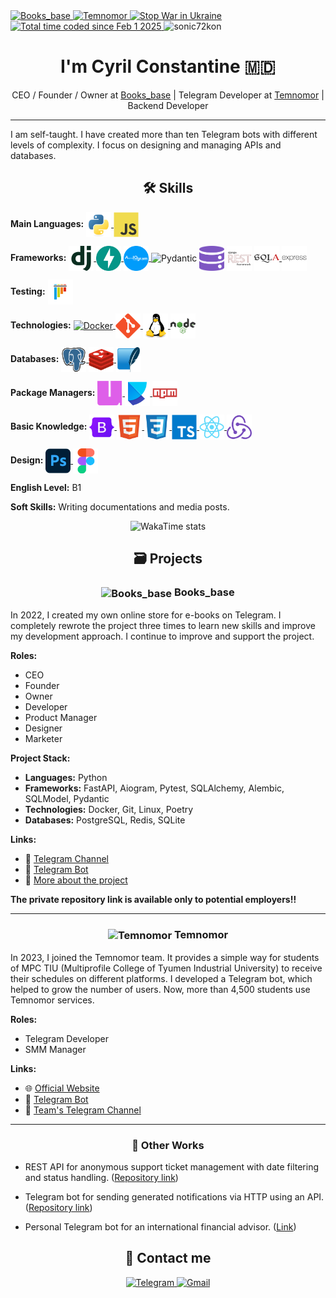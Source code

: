 <div align="left">
    <a href="https://telegra.ph/Books-base-EN-10-18">
        <img src="https://img.shields.io/badge/Books__base-815720?logo=data:image/svg+xml;base64,PHN2ZyB3aWR0aD0iMzIiIGhlaWdodD0iMzIiIHZpZXdCb3g9IjAgMCA1MTIgNTEyIiBmaWxsPSJub25lIiB4bWxucz0iaHR0cDovL3d3dy53My5vcmcvMjAwMC9zdmciPgo8cmVjdCB3aWR0aD0iMjM5LjI1MiIgaGVpZ2h0PSIyMzkuMjUyIiBmaWxsPSIjOUU3MzM5Ii8%2BCjxyZWN0IHg9IjI3Mi43NDgiIHdpZHRoPSIyMzkuMjUyIiBoZWlnaHQ9IjIzOS4yNTIiIGZpbGw9IiNEQzlFNUEiLz4KPHJlY3QgeD0iMjcyLjc0OCIgeT0iMjcyLjc0OCIgd2lkdGg9IjIzOS4yNTIiIGhlaWdodD0iMjM5LjI1MiIgZmlsbD0iI0VCRDZDMCIvPgo8cmVjdCB5PSIyNzIuNzQ4IiB3aWR0aD0iMjM5LjI1MiIgaGVpZ2h0PSIyMzkuMjUyIiBmaWxsPSIjRTRDNDlBIi8%2BCjwvc3ZnPgo%3D" alt="Books_base" />
    </a>
    <a href="https://temnomor.ru">
        <img src="https://img.shields.io/badge/Temnomor-66a0ff" alt="Temnomor" />
    </a>
    <a href="https://news.un.org/ru/focus/ukraina">
        <img src="https://img.shields.io/badge/STOP_WAR-IN_UKRAINE-FFD500?style=flat&labelColor=005BBB" alt="Stop War in Ukraine" />
    </a>
    <a href="https://wakatime.com/@b32f9d4b-0b41-4f2e-9ac8-be321ff3155f">
        <img src="https://wakatime.com/badge/user/b32f9d4b-0b41-4f2e-9ac8-be321ff3155f.svg" alt="Total time coded since Feb 1 2025" />
    </a>
    <img src="https://komarev.com/ghpvc/?username=sonic72kon&label=Profile%20views&color=0e75b6&style=flat" alt="sonic72kon" />
</div>

<h1 align="center">I'm Cyril Constantine 🇲🇩</h1>

<div align="center">
    CEO / Founder / Owner at <a href="https://telegra.ph/Books-base-EN-10-18">Books_base</a> | Telegram Developer at <a href="https://temnomor.ru">Temnomor</a> | Backend Developer
</div>

---

I am self-taught. I have created more than ten Telegram bots with different levels of complexity. I focus on designing and managing APIs and databases.

<h2 align="center">🛠 Skills</h2>

**Main Languages:**
<a href="https://www.python.org/">
    <img src="images/icons/python.svg" alt="Python" width="40" height="40" align="center" />
</a>
<a href="https://developer.mozilla.org/en-US/docs/Web/JavaScript">
    <img src="images/icons/javascript.svg" alt="JavaScript" width="40" height="40" align="center" />
</a>

**Frameworks:**
<a href="https://www.djangoproject.com/">
    <img src="images/icons/django.svg" alt="Django" width="40" height="40" align="center" />
</a>
<a href="https://fastapi.tiangolo.com/">
    <img src="images/icons/fastapi.svg" alt="FastAPI" width="40" height="40" align="center" />
</a>
<a href="https://aiogram.dev/">
    <img src="images/icons/aiogram.svg" alt="Aiogram" width="40" height="40" align="center" />
</a>
<a href="https://docs.pydantic.dev/latest/" style="display: inline-block; text-decoration: none; color: inherit;">
    <img src="images/icons/pydantic.svg" alt="Pydantic" width="40" height="40" align="center">
</a>
<a href="https://sqlmodel.tiangolo.com/" style="display: inline-block; text-decoration: none; color: inherit;">
    <img src="images/icons/sqlmodel.svg" alt="SQLModel" width="40" height="40" align="center" />
</a>
<a href="https://www.django-rest-framework.org/" style="display: inline-block; text-decoration: none; color: inherit;">
    <img src="images/icons/djangorest.svg" alt="Django REST framework" width="40" height="40" align="center" />
</a>
<a href="https://www.sqlalchemy.org/">
    <img src="images/icons/sqlalchemy.svg" alt="SQLAlchemy" width="40" height="40" align="center" />
</a>
<a href="https://expressjs.com/" style="display: inline-block; text-decoration: none; color: inherit;">
    <img src="images/icons/express.svg" alt="Express" width="40" height="40" align="center">
</a>

**Testing:**
<a href="https://docs.pytest.org/en/stable/">
    <img src="images/icons/pytest.svg" alt="Pytest" width="40" height="40" align="center" />
</a>

**Technologies:**
<a href="https://www.docker.com/">
    <img src="images/icons/docker.svg" alt="Docker" width="40" height="40" align="center" />
</a>
<a href="https://git-scm.com/">
    <img src="images/icons/git.svg" alt="Git" width="40" height="40" align="center" />
</a>
<a href="https://www.linux.org/">
    <img src="images/icons/linux.svg" alt="Linux" width="40" height="40" align="center" />
</a>
<a href="https://nodejs.org/en">
    <img src="images/icons/nodejs.svg" alt="Node.js" width="40" height="40" align="center" />
</a>

**Databases:**
<a href="https://www.postgresql.org/">
    <img src="images/icons/postgresql.svg" alt="PostgreSQL" width="40" height="40" align="center" />
</a>
<a href="https://redis.io/">
    <img src="images/icons/redis.svg" alt="Redis" width="40" height="40" align="center" />
</a>
<a href="https://www.sqlite.org/">
    <img src="images/icons/sqlite.svg" alt="SQLite" width="40" height="40" align="center" />
</a>

**Package Managers:**
<a href="https://docs.astral.sh/uv/">
    <img src="images/icons/uv.svg" alt="uv" width="40" height="40" align="center" />
</a>
<a href="https://python-poetry.org/">
    <img src="images/icons/poetry.svg" alt="Poetry" width="40" height="40" align="center" />
</a>
<a href="https://www.npmjs.com/">
    <img src="images/icons/npm.svg" alt="npm" width="40" height="40" align="center" />
</a>

**Basic Knowledge:**
<a href="https://getbootstrap.com/">
    <img src="images/icons/bootstrap.svg" alt="Bootstrap" width="40" height="40" align="center" />
</a>
<a href="https://developer.mozilla.org/en-US/docs/Web/HTML">
    <img src="images/icons/html5.svg" alt="HTML" width="40" height="40" align="center" />
</a>
<a href="https://developer.mozilla.org/en-US/docs/Web/CSS">
    <img src="images/icons/css3.svg" alt="CSS" width="40" height="40" align="center" />
</a>
<a href="https://www.typescriptlang.org/">
    <img src="images/icons/typescript.svg" alt="TypeScript" width="40" height="40" align="center" />
</a>
<a href="https://react.dev/">
    <img src="images/icons/react.svg" alt="React" width="40" height="40" align="center" />
</a>
<a href="https://redux.js.org/">
    <img src="images/icons/redux.svg" alt="Redux" width="40" height="40" align="center" />
</a>

**Design:**
<a href="https://www.adobe.com/products/photoshop.html">
    <img src="images/icons/photoshop.svg" alt="Photoshop" width="40" height="40" align="center" />
</a>
<a href="https://www.figma.com/">
    <img src="images/icons/figma.svg" alt="Figma" width="40" height="40" align="center" />
</a>

**English Level:** B1

**Soft Skills:** Writing documentations and media posts.

<div align="center">
    <img src="https://github-readme-stats.vercel.app/api/wakatime?username=cyrilcon&layout=compact" alt="WakaTime stats" />
</div>

<h2 align="center">🗃️ Projects</h2>

<h3 align="center">
    <img src="images/icons/books_base.svg" alt="Books_base" width="30" height="30" align="center"> Books_base
</h3>

In 2022, I created my own online store for e-books on Telegram. I completely rewrote the project three times to learn new skills and improve my development approach. I continue to improve and support the project.

**Roles:** 
- CEO
- Founder
- Owner
- Developer
- Product Manager
- Designer
- Marketer

**Project Stack:**
- **Languages:** Python
- **Frameworks:** FastAPI, Aiogram, Pytest, SQLAlchemy, Alembic, SQLModel, Pydantic
- **Technologies:** Docker, Git, Linux, Poetry
- **Databases:** PostgreSQL, Redis, SQLite

**Links:**
- 📢 [Telegram Channel](https://t.me/Books_base)
- 🤖 [Telegram Bot](https://t.me/Books_base_bot)
- 📄 [More about the project](https://telegra.ph/Books-base-EN-10-18)

**The private repository link is available only to potential employers!!**

---

<h3 align="center">
    <img src="images/icons/temnomor.svg" alt="Temnomor" width="30" height="30" align="center"> Temnomor
</h3>

In 2023, I joined the Temnomor team. It provides a simple way for students of MPC TIU (Multiprofile College of Tyumen Industrial University) to receive their schedules on different platforms. I developed a Telegram bot, which helped to grow the number of users. Now, more than 4,500 students use Temnomor services.

**Roles:**
- Telegram Developer
- SMM Manager

**Links:**
- 🌐 [Official Website](https://temnomor.ru)
- 🤖 [Telegram Bot](https://t.me/temnomor_bot)
- 📢 [Team's Telegram Channel](https://t.me/temnomor)

---

<h3 align="center">💼 Other Works</h3>

- REST API for anonymous support ticket management with date filtering and status handling. ([Repository link](https://github.com/cyrilcon/support-ticket-api))

- Telegram bot for sending generated notifications via HTTP using an API. ([Repository link](https://github.com/Sonic72kon/tg-notify-bot))

- Personal Telegram bot for an international financial advisor. ([Link](https://t.me/ekonstantinow_bot))

<h2 align="center">📨 Contact me</h2>

<div align="center">
    <a href="https://t.me/cyrilcon">
        <img src="https://img.shields.io/badge/Telegram-2CA5E0?style=for-the-badge&logo=telegram&logoColor=white" alt="Telegram" />
    </a>
    <a href="mailto:constantine.sonic@gmail.com">
        <img src="https://img.shields.io/badge/Gmail-D14836?style=for-the-badge&logo=gmail&logoColor=white" alt="Gmail" />
    </a>
</div>
